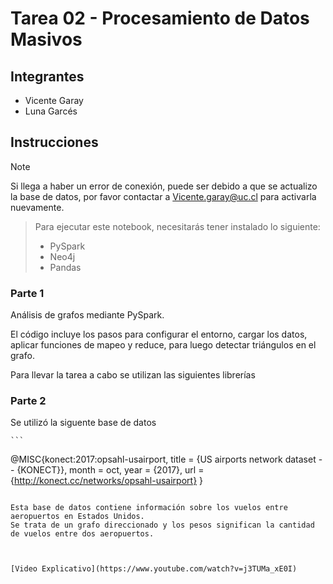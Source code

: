 # Tarea 02 - Procesamiento de Datos Masivos

## Integrantes
- Vicente Garay 
- Luna Garcés 

## Instrucciones

> [!NOTE]
> Si llega a haber un error de conexión, puede ser debido a que se actualizo la base de datos, por favor contactar a Vicente.garay@uc.cl para activarla nuevamente.

> Para ejecutar este notebook, necesitarás tener instalado lo siguiente:
> *   PySpark
> *   Neo4j
> *   Pandas

### Parte 1

Análisis de grafos mediante PySpark. 

El código incluye los pasos para configurar el entorno, cargar los datos, aplicar funciones de mapeo y reduce, para luego detectar triángulos en el grafo. 

Para llevar la tarea a cabo se utilizan las siguientes librerías 


### Parte 2

Se utilizó la siguente base de datos 
    
    ```
@MISC{konect:2017:opsahl-usairport,
    title = {US airports network dataset -- {KONECT}},
    month = oct,
    year = {2017},
    url = {http://konect.cc/networks/opsahl-usairport}
}

```

Esta base de datos contiene información sobre los vuelos entre aeropuertos en Estados Unidos. 
Se trata de un grafo direccionado y los pesos significan la cantidad de vuelos entre dos aeropuertos.



[Video Explicativo](https://www.youtube.com/watch?v=j3TUMa_xE0I)